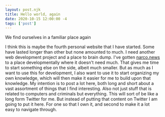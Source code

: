 ```yaml
---
layout: post.njk
title: Hello world, again
date: 2020-10-15 12:00:00 -4
tags: ['post']
---
```

<!-- Excerpt Start -->
We find ourselves in a familiar place again
<!-- Excerpt End -->
I think this is maybe the fourth personal website that I have started. Some have lasted longer than other but none amounted to much. I need another web development project and a place to brain dump. I've gotten [narco.news](https://narco.news) to a place developmentally where it doesn't need much. That gives me time to start something else on the side, albeit much smaller. But as much as I want to use this for development, I also want to use it to start organizing my own knowledge, which will then make it easier for me to build upon that knowledge. My intention is to post a lot here, both long and short about a vast assortment of things that I find interesting. Also not just stuff that is related to computers and criminals but everything. This will sort of be like a long form Twitter for me. But instead of putting that content on Twitter I am going to put it here. For one so that I own it, and second to make it a lot easy to navigate through.